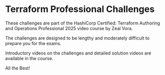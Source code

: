 
# Terraform Professional Challenges 

These challenges are part of the HashiCorp Certified: Terraform Authoring and Operations Professional 2025 video course by Zeal Vora.

The challenges are designed to be lengthy and moderately difficult to prepare you for the exams.

Introductory videos on the challenges and detailed solution videos are available in the course.

All the Best! 

